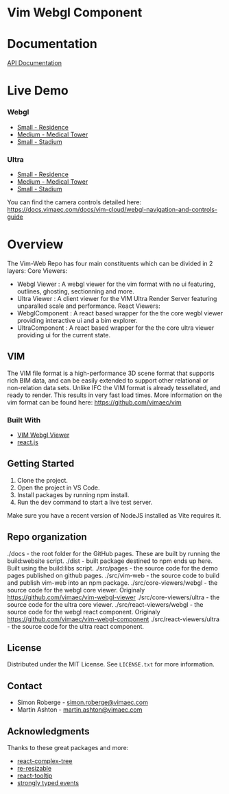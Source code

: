 # Vim Webgl Component

# Documentation

[API Documentation](https://vimaec.github.io/vim-web/api/)

# Live Demo

### Webgl
- [Small - Residence](https://vimaec.github.io/vim-web/webgl)
- [Medium - Medical Tower](https://vimaec.github.io/vim-web/webgl?vim=https://vim.azureedge.net/samples/skanska.vim)
- [Small - Stadium](https://vimaec.github.io/vim-web/webgl?vim=https://vim.azureedge.net/samples/stadium.vim)

### Ultra
- [Small - Residence](https://vimaec.github.io/vim-web/ultra)
- [Medium - Medical Tower](https://vimaec.github.io/vim-web/ultra?vim=https://vim.azureedge.net/samples/skanska.vim)
- [Small - Stadium](https://vimaec.github.io/vim-web/ultra?vim=https://vim.azureedge.net/samples/stadium.vim)

You can find the camera controls detailed here:  
https://docs.vimaec.com/docs/vim-cloud/webgl-navigation-and-controls-guide

# Overview

The Vim-Web Repo has four main constituents which can be divided in 2 layers:
Core Viewers:
- Webgl Viewer : A webgl viewer for the vim format with no ui featuring, outlines, ghosting, sectionning and more.
- Ultra Viewer : A client viewer for the VIM Ultra Render Server featuring unparalled scale and performance.
React Viewers:
- WebglComponent : A react based wrapper for the the core wegbl viewer providing interactive ui and a bim explorer.
- UltraComponent : A react based wrapper for the the core ultra viewer providing ui for the current state.

## VIM

The VIM file format is a high-performance 3D scene format that supports rich BIM data, and can be easily extended to support other relational or non-relation data sets.
Unlike IFC the VIM format is already tessellated, and ready to render. This results in very fast load times.
More information on the vim format can be found here: https://github.com/vimaec/vim

### Built With

- [VIM Webgl Viewer](https://github.com/vimaec/vim-webgl-viewer)
- [react.js](https://reactjs.org/)

## Getting Started

1. Clone the project.
2. Open the project in VS Code.
3. Install packages by running npm install.
4. Run the dev command to start a live test server.

Make sure you have a recent version of NodeJS installed as Vite requires it.

## Repo organization

./docs - the root folder for the GitHub pages. These are built by running the build:website script.
./dist - built package destined to npm ends up here. Built using the build:libs script.
./src/pages - the source code for the demo pages published on github pages. 
./src/vim-web - the source code to build and publish vim-web into an npm package.
./src/core-viewers/webgl - the source code for the webgl core viewer. Originaly https://github.com/vimaec/vim-webgl-viewer
./src/core-viewers/ultra - the source code for the ultra core viewer.
./src/react-viewers/webgl - the source code for the webgl react component. Originaly https://github.com/vimaec/vim-webgl-component
./src/react-viewers/ultra -  the source code for the ultra react component.  


## License

Distributed under the MIT License. See `LICENSE.txt` for more information.

## Contact

- Simon Roberge - simon.roberge@vimaec.com
- Martin Ashton - martin.ashton@vimaec.com

## Acknowledgments

Thanks to these great packages and more:

- [react-complex-tree](https://github.com/lukasbach/react-complex-tree)
- [re-resizable](https://github.com/bokuweb/re-resizable)
- [react-tooltip](https://github.com/ReactTooltip/react-tooltip)
- [strongly typed events](https://github.com/KeesCBakker/Strongly-Typed-Events-for-TypeScript#readme)
